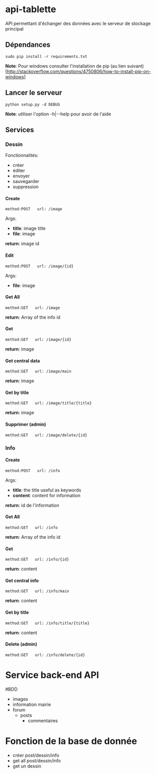 # api-tablette

API permettant d'échanger des données avec le serveur de stockage principal

## Dépendances

```
sudo pip install -r requirements.txt
```
**Note**: Pour windows consulter l'installation de pip (au lien suivant)[http://stackoverflow.com/questions/4750806/how-to-install-pip-on-windows]

## Lancer le serveur

```
python setup.py -d DEBUG
```
**Note**: utiliser l'option -h|--help pour avoir de l'aide

## Services

### Dessin

Fonctionnalités:
  * créer
  * éditer
  * envoyer
  * sauvegarder
  * suppression

#### Create
```
method:POST   url: /image
```
Args:
  * **title**: image title
  * **file**: image

**return**: image id

#### Edit
```
method:POST   url: /image/{id}
```
Args:
  * **file**: image

#### Get All
```
method:GET   url: /image
```
**return**: Array of the info id

#### Get
```
method:GET   url: /image/{id}
```

**return**: image


#### Get central data
```
method:GET   url: /image/main
```

**return**: image

#### Get by title
```
method:GET   url: /image/title/{title}
```

**return**: image

#### Supprimer (admin)
```
method:GET   url: /image/delete/{id}
```

### Info

#### Create
```
method:POST   url: /info
```
Args:
  * **title**: the title useful as keywords
  * **content**: content for information

**return**: id de l'information

#### Get All
```
method:GET   url: /info
```
**return**: Array of the info id

#### Get
```
method:GET   url: /info/{id}
```
**return**: content

#### Get central info
```
method:GET   url: /info/main
```
**return**: content

#### Get by title
```
method:GET   url: /info/title/{title}
```
**return**: content

#### Delete (admin)
```
method:GET   url: /info/delete/{id}
```

# Service back-end API

#BDD

- images
- information mairie
- forum
  - posts
    - commentaires


# Fonction de la base de donnée

- créer post/dessin/info
- get all post/dessin/info
- get un dessin
